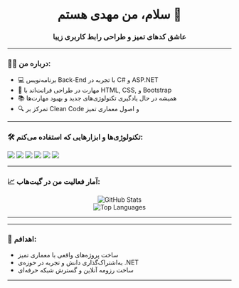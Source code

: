 <h1 align="center">سلام، من مهدی هستم 👋</h1>
<h3 align="center">عاشق کدهای تمیز و طراحی رابط کاربری زیبا</h3>

---

### 👨‍💻 درباره من:

- 💻 برنامه‌نویس Back-End با تجربه در C# و ASP.NET  
- 🎨 مهارت در طراحی فرانت‌اند با HTML, CSS, و Bootstrap  
- 📚 همیشه در حال یادگیری تکنولوژی‌های جدید و بهبود مهارت‌ها  
- 🔍 تمرکز بر Clean Code و اصول معماری تمیز

---

### 🛠️ تکنولوژی‌ها و ابزارهایی که استفاده می‌کنم:

<p align="left">
  <img src="https://img.shields.io/badge/C%23-239120?style=for-the-badge&logo=c-sharp&logoColor=white" />
  <img src="https://img.shields.io/badge/ASP.NET-512BD4?style=for-the-badge&logo=dotnet&logoColor=white" />
  <img src="https://img.shields.io/badge/HTML5-E34F26?style=for-the-badge&logo=html5&logoColor=white" />
  <img src="https://img.shields.io/badge/CSS3-1572B6?style=for-the-badge&logo=css3&logoColor=white" />
  <img src="https://img.shields.io/badge/Bootstrap-7952B3?style=for-the-badge&logo=bootstrap&logoColor=white" />
  <img src="https://img.shields.io/badge/Visual Studio-5C2D91?style=for-the-badge&logo=visual%20studio&logoColor=white" />
</p>

---

### 📈 آمار فعالیت من در گیت‌هاب:

<p align="center">
  <img src="https://github-readme-stats.vercel.app/api?username=mehdi-parsa&show_icons=true&theme=tokyonight" alt="GitHub Stats" />
  <br/>
  <img src="https://github-readme-stats.vercel.app/api/top-langs/?username=mehdi-parsa&layout=compact&theme=tokyonight" alt="Top Languages" />
</p>

---

---

### 🎯 اهدافم:

- ساخت پروژه‌های واقعی با معماری تمیز  
- به‌اشتراک‌گذاری دانش و تجربه در حوزه‌ی .NET  
- ساخت رزومه آنلاین و گسترش شبکه حرفه‌ای

---

 
